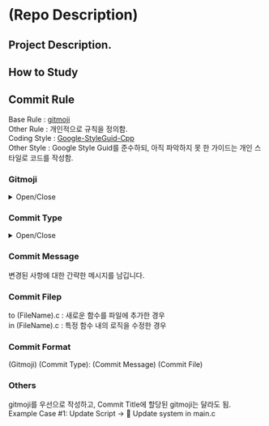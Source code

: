 # (Repo Description)


## Project Description.


## How to Study


## Commit Rule
Base Rule : [gitmoji](https://gitmoji.dev/) <br>
Other Rule : 개인적으로 규칙을 정의함.<br>
Coding Style : [Google-StyleGuid-Cpp](https://google.github.io/styleguide/cppguide.html)<br>
Other Style : Google Style Guid를 준수하되, 아직 파악하지 못 한 가이드는 개인 스타일로 코드를 작성함.<br>


### Gitmoji


<details>
<summary>Open/Close</summary>

<!-- summary 아래 한칸 공백 두어야함 -->
🎉(tada): 프로젝트 시작<br>
✨(sparkles) : 새 기능 추가<br>
🚀(rocket) : 성능 개선<br>
🔧(wrench) : 구성 파일 추가 / 업데이트<br>
🔨(hammer) : 개발 스크립트 추가 / 업데이트<br>
🔥(fire) : 코드 / 파일 삭제<br>
💩(poop) : 안 좋은 코드(개선 필요)<br>
💡(bulb) : 주석 작성<br>
🩹(adhesive_bandage) : 간단한 수정(크리티컬 이슈X)<br>
🚚(truck) : 파일 / 경로 / 이름 변경<br>
⚰️(coffin) : 죽은 코드 삭제<br>
🐛(bug) : 버그 수정<br>
♻️(recycle) : 리팩토링<br>
📝(memo) : 문서 추가 / 업데이트<br>
💄(lipstick) : UI 개선<br>
📦(package) : 컴파일된 파일 추가<br>
</details>


### Commit Type

<details>
<summary>Open/Close</summary>

<!-- summary 아래 한칸 공백 두어야함 -->
| Name | Description |
| :--- | :--- |
| Create | Create New file / Project|
| Add | Add New File |
| Feat | Create New Feature |
| Delete | Delete file / feature |
| Update | Improve feature / Make significant changes |
| Fix | Fix bug |
| Docs | Edit a document |
| Refactor |    Refactoryiing the code.
</details>


### Commit Message
변경된 사항에 대한 간략한 메시지를 남깁니다.<br>

### Commit Filep
to (FileName).c : 새로운 함수를 파일에 추가한 경우<br>
in (FileName).c : 특정 함수 내의 로직을 수정한 경우<br>


### Commit Format

(Gitmoji) (Commit Type): (Commit Message) (Commit File)

### Others

gitmoji를 우선으로 작성하고, Commit Title에 할당된 gitmoji는 달라도 됨.<br>
Example Case #1: Update Script -> 🔧 Update system in main.c<br>
